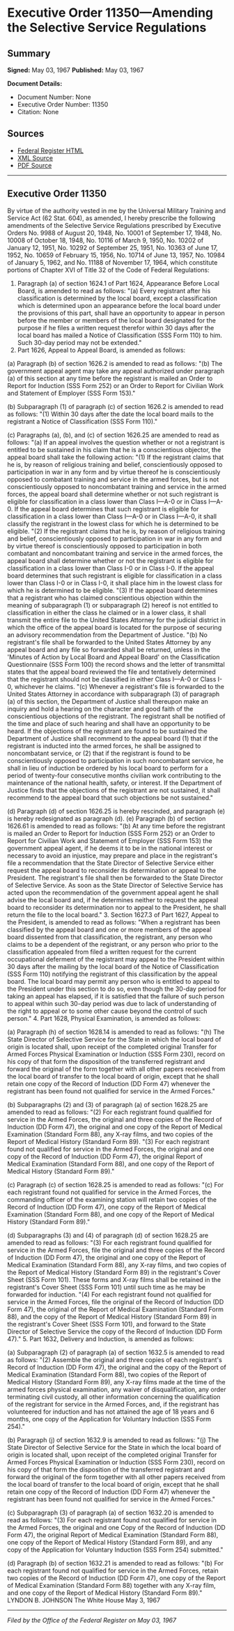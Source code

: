 # Executive Order 11350—Amending the Selective Service Regulations

## Summary

**Signed:** May 03, 1967
**Published:** May 03, 1967

**Document Details:**
- Document Number: None
- Executive Order Number: 11350
- Citation: None

## Sources
- [Federal Register HTML](https://www.presidency.ucsb.edu/documents/executive-order-11350-amending-the-selective-service-regulations)
- [XML Source](None)
- [PDF Source](None)

---

## Executive Order 11350

By virtue of the authority vested in me by the Universal Military Training and Service Act (62 Stat. 604), as amended, I hereby prescribe the following amendments of the Selective Service Regulations prescribed by Executive Orders No. 9988 of August 20, 1948, No. 10001 of September 17, 1948, No. 10008 of October 18, 1948, No. 10116 of March 9, 1950, No. 10202 of January 12, 1951, No. 10292 of September 25, 1951, No. 10363 of June 17, 1952, No. 10659 of February 15, 1956, No. 10714 of June 13, 1957, No. 10984 of January 5, 1962, and No. 11188 of November 17, 1964, which constitute portions of Chapter XVI of Title 32 of the Code of Federal Regulations:
1. Paragraph (a) of section 1624.1 of Part 1624, Appearance Before Local Board, is amended to read as follows:
"(a) Every registrant after his classification is determined by the local board, except a classification which is determined upon an appearance before the local board under the provisions of this part, shall have an opportunity to appear in person before the member or members of the local board designated for the purpose if he files a written request therefor within 30 days after the local board has mailed a Notice of Classification (SSS Form 110) to him. Such 30-day period may not be extended."
2. Part 1626, Appeal to Appeal Board, is amended as follows:

(a) Paragraph (b) of section 1626.2 is amended to read as follows:
"(b) The government appeal agent may take any appeal authorized under paragraph (a) of this section at any time before the registrant is mailed an Order to Report for Induction (SSS Form 252) or an Order to Report for Civilian Work and Statement of Employer (SSS Form 153)."

(b) Subparagraph (1) of paragraph (c) of section 1626.2 is amended to read as follows:
"(1) Within 30 days after the date the local board mails to the registrant a Notice of Classification (SSS Form 110)."

(c) Paragraphs (a), (b), and (c) of section 1626.25 are amended to read as follows:
"(a) If an appeal involves the question whether or not a registrant is entitled to be sustained in his claim that he is a conscientious objector, the appeal board shall take the following action:
"(1) If the registrant claims that he is, by reason of religious training and belief, conscientiously opposed to participation in war in any form and by virtue thereof he is conscientiously opposed to combatant training and service in the armed forces, but is not conscientiously opposed to noncombatant training and service in the armed forces, the appeal board shall determine whether or not such registrant is eligible for classification in a class lower than Class I—A-0 or in Class I—A-0. If the appeal board determines that such registrant is eligible for classification in a class lower than Class I—A-0 or in Class I—A-0, it shall classify the registrant in the lowest class for which he is determined to be eligible.
"(2) If the registrant claims that he is, by reason of religious training and belief, conscientiously opposed to participation in war in any form and by virtue thereof is conscientiously opposed to participation in both combatant and noncombatant training and service in the armed forces, the appeal board shall determine whether or not the registrant is eligible for classification in a class lower than Class I-0 or in Class I-0. If the appeal board determines that such registrant is eligible for classification in a class lower than Class I-0 or in Class I-0, it shall place him in the lowest class for which he is determined to be eligible.
"(3) If the appeal board determines that a registrant who has claimed conscientious objection within the meaning of subparagraph (1) or subparagraph (2) hereof is not entitled to classification in either the class he claimed or in a lower class, it shall transmit the entire file to the United States Attorney for the judicial district in which the office of the appeal board is located for the purpose of securing an advisory recommendation from the Department of Justice.
"(b) No registrant's file shall be forwarded to the United States Attorney by any appeal board and any file so forwarded shall be returned, unless in the 'Minutes of Action by Local Board and Appeal Board' on the Classification Questionnaire (SSS Form 100) the record shows and the letter of transmittal states that the appeal board reviewed the file and tentatively determined that the registrant should not be classified in either Class I—A-0 or Class I-0, whichever he claims.
"(c) Whenever a registrant's file is forwarded to the United States Attorney in accordance with subparagraph (3) of paragraph (a) of this section, the Department of Justice shall thereupon make an inquiry and hold a hearing on the character and good faith of the conscientious objections of the registrant. The registrant shall be notified of the time and place of such hearing and shall have an opportunity to be heard. If the objections of the registrant are found to be sustained the Department of Justice shall recommend to the appeal board (1) that if the registrant is inducted into the armed forces, he shall be assigned to noncombatant service, or (2) that if the registrant is found to be conscientiously opposed to participation in such noncombatant service, he shall in lieu of induction be ordered by his local board to perform for a period of twenty-four consecutive months civilian work contributing to the maintenance of the national health, safety, or interest. If the Department of Justice finds that the objections of the registrant are not sustained, it shall recommend to the appeal board that such objections be not sustained."

(d) Paragraph (d) of section 1626.25 is hereby rescinded, and paragraph (e) is hereby redesignated as paragraph (d).
(e) Paragraph (b) of section 1626.61 is amended to read as follows:
"(b) At any time before the registrant is mailed an Order to Report for Induction (SSS Form 252) or an Order to Report for Civilian Work and Statement of Employer (SSS Form 153) the government appeal agent, if he deems it to be in the national interest or necessary to avoid an injustice, may prepare and place in the registrant's file a recommendation that the State Director of Selective Service either request the appeal board to reconsider its determination or appeal to the President. The registrant's file shall then be forwarded to the State Director of Selective Service. As soon as the State Director of Selective Service has acted upon the recommendation of the government appeal agent he shall advise the local board and, if he determines neither to request the appeal board to reconsider its determination nor to appeal to the President, he shall return the file to the local board."
3. Section 1627.3 of Part 1627, Appeal to the President, is amended to read as follows:
"When a registrant has been classified by the appeal board and one or more members of the appeal board dissented from that classification, the registrant, any person who claims to be a dependent of the registrant, or any person who prior to the classification appealed from filed a written request for the current occupational deferment of the registrant may appeal to the President within 30 days after the mailing by the local board of the Notice of Classification (SSS Form 110) notifying the registrant of this classification by the appeal board. The local board may permit any person who is entitled to appeal to the President under this section to do so, even though the 30-day period for taking an appeal has elapsed, if it is satisfied that the failure of such person to appeal within such 30-day period was due to lack of understanding of the right to appeal or to some other cause beyond the control of such person."
4. Part 1628, Physical Examination, is amended as follows:

(a) Paragraph (h) of section 1628.14 is amended to read as follows:
"(h) The State Director of Selective Service for the State in which the local board of origin is located shall, upon receipt of the completed original Transfer for Armed Forces Physical Examination or Induction (SSS Form 230), record on his copy of that form the disposition of the transferred registrant and forward the original of the form together with all other papers received from the local board of transfer to the local board of origin, except that he shall retain one copy of the Record of Induction (DD Form 47) whenever the registrant has been found not qualified for service in the Armed Forces."

(b) Subparagraphs (2) and (3) of paragraph (a) of section 1628.25 are amended to read as follows:
"(2) For each registrant found qualified for service in the Armed Forces, the original and three copies of the Record of Induction (DD Form 47), the original and one copy of the Report of Medical Examination (Standard Form 88), any X-ray films, and two copies of the Report of Medical History (Standard Form 89).
"(3) For each registrant found not qualified for service in the Armed Forces, the original and one copy of the Record of Induction (DD Form 47), the original Report of Medical Examination (Standard Form 88), and one copy of the Report of Medical History (Standard Form 89)."

(c) Paragraph (c) of section 1628.25 is amended to read as follows:
"(c) For each registrant found not qualified for service in the Armed Forces, the commanding officer of the examining station will retain two copies of the Record of Induction (DD Form 47), one copy of the Report of Medical Examination (Standard Form 88), and one copy of the Report of Medical History (Standard Form 89)."

(d) Subparagraphs (3) and (4) of paragraph (d) of section 1628.25 are amended to read as follows:
"(3) For each registrant found qualified for service in the Armed Forces, file the original and three copies of the Record of Induction (DD Form 47), the original and one copy of the Report of Medical Examination (Standard Form 88), any X-ray films, and two copies of the Report of Medical History (Standard Form 89) in the registrant's Cover Sheet (SSS Form 101). These forms and X-ray films shall be retained in the registrant's Cover Sheet (SSS Form 101) until such time as he may be forwarded for induction.
"(4) For each registrant found not qualified for service in the Armed Forces, file the original of the Record of Induction (DD Form 47), the original of the Report of Medical Examination (Standard Form 88), and the copy of the Report of Medical History (Standard Form 89) in the registrant's Cover Sheet (SSS Form 101), and forward to the State Director of Selective Service the copy of the Record of Induction (DD Form 47)."
5. Part 1632, Delivery and Induction, is amended as follows:

(a) Subparagraph (2) of paragraph (a) of section 1632.5 is amended to read as follows:
"(2) Assemble the original and three copies of each registrant's Record of Induction (DD Form 47), the original and the copy of the Report of Medical Examination (Standard Form 88), two copies of the Report of Medical History (Standard Form 89), any X-ray films made at the time of the armed forces physical examination, any waiver of disqualification, any order terminating civil custody, all other information concerning the qualification of the registrant for service in the Armed Forces, and, if the registrant has volunteered for induction and has not attained the age of 18 years and 6 months, one copy of the Application for Voluntary Induction (SSS Form 254)."

(b) Paragraph (j) of section 1632.9 is amended to read as follows:
"(j) The State Director of Selective Service for the State in which the local board of origin is located shall, upon receipt of the completed original Transfer for Armed Forces Physical Examination or Induction (SSS Form 230), record on his copy of that form the disposition of the transferred registrant and forward the original of the form together with all other papers received from the local board of transfer to the local board of origin, except that he shall retain one copy of the Record of Induction (DD Form 47) whenever the registrant has been found not qualified for service in the Armed Forces."

(c) Subparagraph (3) of paragraph (a) of section 1632.20 is amended to read as follows:
"(3) For each registrant found not qualified for service in the Armed Forces, the original and one Copy of the Record of Induction (DD Form 47), the original Report of Medical Examination (Standard Form 88), one copy of the Report of Medical History (Standard Form 89), and any copy of the Application for Voluntary Induction (SSS Form 254) submitted."

(d) Paragraph (b) of section 1632.21 is amended to read as follows:
"(b) For each registrant found not qualified for service in the Armed Forces, retain two copies of the Record of Induction (DD Form 47), one copy of the Report of Medical Examination (Standard Form 88) together with any X-ray film, and one copy of the Report of Medical History (Standard Form 89)."
LYNDON B. JOHNSON
The White House
May 3, 1967

---

*Filed by the Office of the Federal Register on May 03, 1967*
